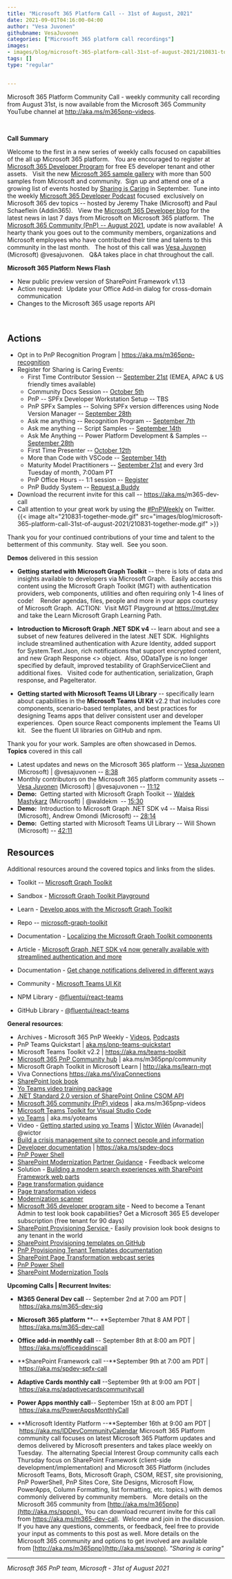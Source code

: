 ```yaml
---
title: "Microsoft 365 Platform Call -- 31st of August, 2021"
date: 2021-09-01T04:16:00-04:00
author: "Vesa Juvonen"
githubname: VesaJuvonen
categories: ["Microsoft 365 platform call recordings"]
images:
- images/blog/microsoft-365-platform-call-31st-of-august-2021/210831-together-mode.gif
tags: []
type: "regular"


---
```


Microsoft 365 Platform Community Call - weekly community call recording
from August 31st, is now available from the Microsoft 365 Community
YouTube channel at <http://aka.ms/m365pnp-videos>.

 

**Call Summary**

Welcome to the first in a new series of weekly calls focused on
capabilities of the all up Microsoft 365 platform.   You are encouraged
to register at [Microsoft 365 Developer
Program](https://aka.ms/m365/devprogram) for free E5 developer tenant
and other assets.   Visit the new [Microsoft 365 sample
gallery](https://aka.ms/m365/samples) with more than 500 samples from
Microsoft and community.  Sign up and attend one of a growing list of
events hosted by [Sharing is
Caring](https://pnp.github.io/sharing-is-caring/) in September.  Tune
into the weekly [Microsoft 365 Developer
Podcast](https://m365devpodcast.com) focused  exclusively on Microsoft
365 dev topics -- hosted by Jeremy Thake (Microsoft) and Paul Schaeflein
(Addin365).   View the [Microsoft 365 Developer
blog](https://aka.ms/m365dev/blog) for the latest news in last 7 days
from Microsoft on Microsoft 365 platform.  The [Microsoft 365 Community
(PnP) -- August
2021](https://techcommunity.microsoft.com/t5/microsoft-365-pnp-blog/microsoft-365-pnp-community-august-2021-update/ba-p/2651816),
update is now available!  A hearty thank you goes out to the community
members, organizations and Microsoft employees who have contributed
their time and talents to this community in the last month.   The host
of this call was [Vesa Juvonen](https://twitter.com/vesajuvonen)
(Microsoft) \@vesajuvonen.   Q&A takes place in chat throughout the
call.

**Microsoft 365 Platform News Flash**

-   New public preview version of SharePoint Framework v1.13
-   Action required:  Update your Office Add-in dialog for cross-domain
    communication
-   Changes to the Microsoft 365 usage reports API

 

## Actions



-   Opt in to PnP Recognition Program
    | <https://aka.ms/m365pnp-recognition>
-   Register for Sharing is Caring Events:
    -   First Time Contributor Session -- [September
        21st](https://forms.office.com/Pages/ResponsePage.aspx?id=KtIy2vgLW0SOgZbwvQuRaXDXyCl9DkBHq4A2OG7uLpdUREZVRDVYUUJLT1VNRDM4SjhGMlpUNzBORy4u)
        (EMEA, APAC & US friendly times available)
    -   Community Docs Session -- [October
        5th](https://forms.office.com/Pages/ResponsePage.aspx?id=KtIy2vgLW0SOgZbwvQuRaXDXyCl9DkBHq4A2OG7uLpdUOUdFR0U1STdGS0lXUDA2Sk1YSE1WMEtHSy4u) 
    -   PnP -- SPFx Developer Workstation Setup -- TBS
    -   PnP SPFx Samples -- Solving SPFx version differences using Node
        Version Manager -- [September
        28th](https://forms.office.com/Pages/ResponsePage.aspx?id=KtIy2vgLW0SOgZbwvQuRaXDXyCl9DkBHq4A2OG7uLpdUMDdKSjQxRDhKVzhCVUQ4VDdIQVZRVTZOSi4u)
    -   Ask me anything -- Recognition Program -- [September
        7th](https://forms.office.com/Pages/ResponsePage.aspx?id=KtIy2vgLW0SOgZbwvQuRaXDXyCl9DkBHq4A2OG7uLpdUNzVJQTEyMkw4VVBIVjc3NE9PWDFDM1M3My4u)
    -   Ask me anything -- Script Samples -- [September
        14th](https://forms.office.com/Pages/ResponsePage.aspx?id=KtIy2vgLW0SOgZbwvQuRaXDXyCl9DkBHq4A2OG7uLpdURjNZTDA4VEJGNUYyMVlCNkZUVzlYQ0FaQy4u)
    -   Ask Me Anything -- Power Platform Development & Samples --
        [September
        28th](https://forms.office.com/Pages/ResponsePage.aspx?id=KtIy2vgLW0SOgZbwvQuRaXDXyCl9DkBHq4A2OG7uLpdUNFJZNThMWFk0QlEzWFJNVE5aNVMzM1UwUi4u)
    -   First Time Presenter -- [October
        12th](https://forms.office.com/Pages/ResponsePage.aspx?id=KtIy2vgLW0SOgZbwvQuRaXDXyCl9DkBHq4A2OG7uLpdUNDJOOU5JREc2TUhCVzNGTTJFUldSUUNUSy4u)
    -   More than Code with VSCode -- [September
        14th](https://forms.office.com/Pages/ResponsePage.aspx?id=KtIy2vgLW0SOgZbwvQuRaXDXyCl9DkBHq4A2OG7uLpdURFZPM00xREdYMzVIOEJCWUhWRzBVMlRJWS4u) 
    -   Maturity Model Practitioners -- [September
        21st](https://forms.office.com/Pages/ResponsePage.aspx?id=KtIy2vgLW0SOgZbwvQuRaXDXyCl9DkBHq4A2OG7uLpdUODY3NVRFQ0E4SFg5WlI1TU83WFJQRklZSy4u)
        and every 3rd Tuesday of month, 7:00am PT
    -   PnP Office Hours -- 1:1 session --
        [Register](https://outlook.office365.com/owa/calendar/PnPSharingisCaring@warner.digital/bookings/)
    -   PnP Buddy System -- [Request a
        Buddy](https://forms.office.com/Pages/ResponsePage.aspx?id=KtIy2vgLW0SOgZbwvQuRaXDXyCl9DkBHq4A2OG7uLpdUMjRRUVg4NElZUUJLTEY1TVVSVDJFRFpLRS4u)
-   Download the recurrent invite for this call
    -- <https://aka.ms/>m365-dev-call
-   Call attention to your great work by using
    the [#PnPWeekly](https://twitter.com/hashtag/PnPWeekly?src=hashtag_click) on
    Twitter.
{{< image alt="210831-together-mode.gif" src="images/blog/microsoft-365-platform-call-31st-of-august-2021/210831-together-mode.gif" >}}

Thank you for your continued contributions of your time and talent to
the betterment of this community.  Stay well.  See you soon.  

**Demos** delivered in this session

-   **Getting started with Microsoft Graph Toolkit** -- there is lots of
    data and insights available to developers via Microsoft Graph.  
    Easily access this content using the Microsoft Graph Toolkit (MGT)
    with authentication providers, web components, utilities and often
    requiring only 1-4 lines of code!    Render agendas, files, people
    and more in your apps courtesy of Microsoft Graph.  ACTION:  Visit
    MGT Playground at <https://mgt.dev> and take the Learn Microsoft
    Graph Learning Path.   

-   **Introduction to Microsoft Graph .NET SDK v4** -- learn about and
    see a subset of new features delivered in the latest .NET SDK. 
    Highlights include streamlined authentication with Azure Identity,
    added support for System.Text.Json, rich notifications that support
    encrypted content, and new Graph Response \<\> object.  Also,
    ODataType is no longer specified by default, improved testability of
    GraphServiceClient and additional fixes.   Visited code for
    authentication, serialization, Graph response, and PageIterator.

-   **Getting started with Microsoft Teams UI Library** -- specifically
    learn about capabilities in the **Microsoft Teams UI Kit** v2.2 that
    includes core components, scenario-based templates, and best
    practices for designing Teams apps that deliver consistent user and
    developer experiences.  Open source React components implement the
    Teams UI kit.   See the fluent UI libraries on GitHub and npm.    

Thank you for your work. Samples are often showcased in Demos.
**Topics** covered in this call

-   Latest updates and news on the Microsoft 365 platform -- [Vesa
    Juvonen](https://twitter.com/vesajuvonen) (Microsoft) |
    \@vesajuvonen -- [8:38](https://youtu.be/OPiBhBf-9PU?t=518)
-   Monthly contributors on the Microsoft 365 platform community assets
    -- [Vesa Juvonen](https://twitter.com/vesajuvonen) (Microsoft) |
    \@vesajuvonen -- [11:12](https://youtu.be/OPiBhBf-9PU?t=672)
-   **Demo:**  Getting started with Microsoft Graph Toolkit -- [Waldek
    Mastykarz](http://twitter.com/waldekm) (Microsoft) | \@waldekm  --
    [15:30](https://youtu.be/OPiBhBf-9PU?t=930)
-   **Demo:**  Introduction to Microsoft Graph .NET SDK v4 -- Maisa
    Rissi (Microsoft), Andrew Omondi (Microsoft) --
    [28:14](https://youtu.be/OPiBhBf-9PU?t=1694)
-   **Demo:**  Getting started with Microsoft Teams UI Library -- Will
    Shown (Microsoft) -- [42:11](https://youtu.be/OPiBhBf-9PU?t=2531)



## Resources

Additional resources around the covered topics and links from the
slides.

-   Toolkit -- [Microsoft Graph Toolkit](https://aka.ms/mgt) 

-   Sandbox - [Microsoft Graph Toolkit Playground](https://mgt.dev/) 

-   Learn - [Develop apps with the Microsoft Graph
    Toolkit](http://aka.ms/learn-mgt) 

-   Repo --
    [microsoft-graph-toolkit](https://github.com/microsoftgraph/microsoft-graph-toolkit) 

-   Documentation - [Localizing the Microsoft Graph Toolkit
    components](https://docs.microsoft.com/graph/toolkit/customize-components/localization) 

-   Article - [Microsoft Graph .NET SDK v4 now generally available with
    streamlined authentication and
    more](https://developer.microsoft.com/microsoft-365/blogs/microsoft-graph-net-sdk-v4-now-generally-available-with-streamlined-authentication-and-more/) 

-   Documentation - [Get change notifications delivered in different
    ways](https://docs.microsoft.com/graph/change-notifications-delivery) 

-   Community - [Microsoft Teams UI
    Kit](https://www.figma.com/community/file/916836509871353159) 

-   NPM Library -
    [\@fluentui/react-teams](https://www.npmjs.com/package/@fluentui/react-teams) 

-   GitHub Library -
    [\@fluentui/react-teams](https://github.com/OfficeDev/microsoft-teams-ui-component-library#readme) 

**General resources**:

-   Archives - Microsoft 365 PnP Weekly
    - [Videos](https://www.youtube.com/playlist?list=PLR9nK3mnD-OVYI-St_CBiFfuL4CZbBpkC), [Podcasts](https://pnpweekly.podbean.com/)  
-   PnP Teams Quickstart
    | [aka.ms/pnp-teams-quickstart](https://aka.ms/pnp-teams-quickstart)
-   Microsoft Teams Toolkit v2.2 | <https://aka.ms/teams-toolkit>
-   [Microsoft 365 PnP Community
    hub](https://techcommunity.microsoft.com/t5/microsoft-365-pnp/ct-p/Microsoft365PnP) |
    aka.ms/m365pnp/community 
-   Microsoft Graph Toolkit in Microsoft Learn
    | <http://aka.ms/learn-mgt>
-   Viva Connections <https://aka.ms/VivaConnections>
-   [SharePoint look
    book](https://lookbook.microsoft.com/?WT.mc_id=m365-24198-cxa)
-   [Yo Teams video training package](http://aka.ms/yoteams-training)
-   [.NET Standard 2.0 version of SharePoint Online CSOM
    API](https://developer.microsoft.com/microsoft-365/blogs/net-standard-version-of-sharepoint-online-csom-apis?WT.mc_id=m365-24198-cxa)
-   [Microsoft 365 community (PnP)
    videos](http://aka.ms/m365pnp-videos) | aka.ms/m365pnp-videos
-   [Microsoft Teams Toolkit for Visual Studio
    Code](https://marketplace.visualstudio.com/items?itemName=TeamsDevApp.ms-teams-vscode-extension)
-   [yo Teams](http://aka.ms/yoteams) | aka.ms/yoteams
-   Video - [Getting started using yo
    Teams](https://youtu.be/w0OrFkzNC10) | [Wictor
    Wilén](https://twitter.com/wictor) (Avanade)| \@wictor
-   [Build a crisis management site to connect people and
    information](https://techcommunity.microsoft.com/t5/microsoft-sharepoint-blog/build-a-crisis-management-site-to-connect-people-and-information/ba-p/1216791?WT.mc_id=m365-24198-cxa)
-   [Developer
    documentation](http://aka.ms/spdev-docs) | <https://aka.ms/spdev-docs>
-   [PnP Power Shell](https://aka.ms/sppnp-powershell)
-   [SharePoint Modernization Partner
    Guidance](http://aka.ms/sppnp-modernization-partnerguidance) -
    Feedback welcome
-   Solution - [Building a modern search experiences with SharePoint
    Framework web parts](https://aka.ms/pnp-modern-search)
-   [Page transformation
    guidance](https://aka.ms/sppnp-pagetransformation)
-   [Page transformation
    videos](https://aka.ms/sppnp-pagetransformationvideos)
-   [Modernization scanner](https://aka.ms/sppnp-modernizationscanner)
-   [Microsoft 365 developer program
    site](https://developer.microsoft.com/office/dev-program?WT.mc_id=m365-24198-cxa) -
    Need to become a Tenant Admin to test look book capabilities? Get a
    Microsoft 365 E5 developer subscription (free tenant for 90 days)
-   [SharePoint Provisioning
    Service ](https://provisioning.sharepointpnp.com/)- Easily provision
    look book designs to any tenant in the world
-   [SharePoint Provisioning templates on
    GitHub](https://github.com/SharePoint/sp-dev-provisioning-templates)
-   [PnP Provisioning Tenant Templates
    documentation](https://docs.microsoft.com/sharepoint/dev/solution-guidance/pnp-provisioning-tenant-templates?WT.mc_id=m365-24198-cxa)
-   [SharePoint Page Transformation webcast
    series](https://developer.microsoft.com/sharepoint/blogs/sharepoint-page-transformation-webcast-series?WT.mc_id=m365-24198-cxa)
-   [PnP Power Shell](https://aka.ms/sppnp-powershell)
-   [SharePoint Modernization
    Tools](https://github.com/SharePoint/sp-dev-modernization/tree/dev/Tools)

**Upcoming Calls | Recurrent Invites:**


-   **M365 General Dev call** -- September 2nd at 7:00 am PDT
    | <https://aka.ms/m365-dev-sig>
-   **Microsoft 365 platform** **-- **September 7that 8 AM
    PDT | <https://aka.ms/m365-dev-call>
-   **Office add-in monthly call** -- September 8th at 8:00 am PDT
    | <https://aka.ms/officeaddinscall>
-   **SharePoint Framework call --**September 9th at 7:00 am PDT
    | <https://aka.ms/spdev-spfx-call>
-   **Adaptive Cards monthly call** --September 9th at 9:00 am PDT
| <https://aka.ms/adaptivecardscommunitycall>

-   **Power Apps monthly call**-- September 15th at 8:00 am PDT
    | <https://aka.ms/PowerAppsMonthlyCall>
-   **Microsoft Identity Platform --**September 16th at 9:00 am PDT
    | <https://aka.ms/IDDevCommunityCalendar>
Microsoft 365 Platform community call focuses on latest Microsoft 365
Platform updates and demos delivered by Microsoft presenters and takes
place weekly on Tuesday.  The alternating Special Interest Group
community calls each Thursday focus on SharePoint Framework (client-side
development/implementation) and Microsoft 365 Platform (includes
Microsoft Teams, Bots, Microsoft Graph, CSOM, REST, site provisioning,
PnP PowerShell, PnP Sites Core, Site Designs, Microsoft Flow, PowerApps,
Column Formatting, list formatting, etc. topics.) with demos commonly
delivered by community members.   More details on the Microsoft 365
community from [http://aka.ms/m365pnp](http://aka.ms/sppnp). 
You can download recurrent invite for this call from
<https://aka.ms/m365-dev-call>.  Welcome and join in the discussion. If
you have any questions, comments, or feedback, feel free to provide your
input as comments to this post as well. More details on the Microsoft
365 community and options to get involved are available
from [http://aka.ms/m365pnp](http://aka.ms/sppnp).
*"Sharing is caring"*

------------------------------------------------------------------------

*Microsoft 365 PnP team, Microsoft - 31st of August 2021*

